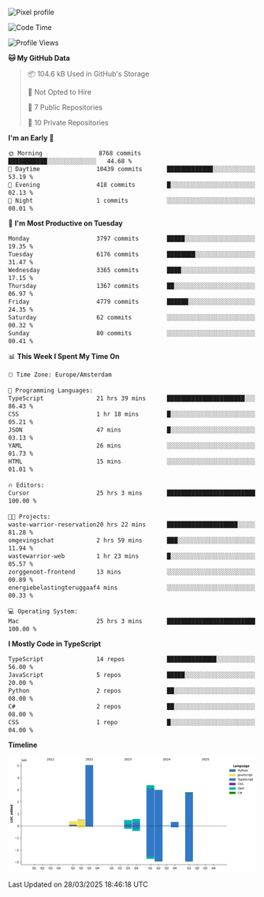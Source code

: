 ![Pixel profile](https://pixel-profile.vercel.app/api/github-stats?username=Atchferox&screen_effect=true&theme=rainbow
)


<!--START_SECTION:waka-->
![Code Time](http://img.shields.io/badge/Code%20Time-625%20hrs%2046%20mins-blue)

![Profile Views](http://img.shields.io/badge/Profile%20Views-0-blue)

**🐱 My GitHub Data** 

> 📦 104.6 kB Used in GitHub's Storage 
 > 
> 🚫 Not Opted to Hire
 > 
> 📜 7 Public Repositories 
 > 
> 🔑 10 Private Repositories 
 > 
**I'm an Early 🐤** 

```text
🌞 Morning                8768 commits        ███████████░░░░░░░░░░░░░░   44.68 % 
🌆 Daytime                10439 commits       █████████████░░░░░░░░░░░░   53.19 % 
🌃 Evening                418 commits         █░░░░░░░░░░░░░░░░░░░░░░░░   02.13 % 
🌙 Night                  1 commits           ░░░░░░░░░░░░░░░░░░░░░░░░░   00.01 % 
```
📅 **I'm Most Productive on Tuesday** 

```text
Monday                   3797 commits        █████░░░░░░░░░░░░░░░░░░░░   19.35 % 
Tuesday                  6176 commits        ████████░░░░░░░░░░░░░░░░░   31.47 % 
Wednesday                3365 commits        ████░░░░░░░░░░░░░░░░░░░░░   17.15 % 
Thursday                 1367 commits        ██░░░░░░░░░░░░░░░░░░░░░░░   06.97 % 
Friday                   4779 commits        ██████░░░░░░░░░░░░░░░░░░░   24.35 % 
Saturday                 62 commits          ░░░░░░░░░░░░░░░░░░░░░░░░░   00.32 % 
Sunday                   80 commits          ░░░░░░░░░░░░░░░░░░░░░░░░░   00.41 % 
```


📊 **This Week I Spent My Time On** 

```text
🕑︎ Time Zone: Europe/Amsterdam

💬 Programming Languages: 
TypeScript               21 hrs 39 mins      ██████████████████████░░░   86.43 % 
CSS                      1 hr 18 mins        █░░░░░░░░░░░░░░░░░░░░░░░░   05.21 % 
JSON                     47 mins             █░░░░░░░░░░░░░░░░░░░░░░░░   03.13 % 
YAML                     26 mins             ░░░░░░░░░░░░░░░░░░░░░░░░░   01.73 % 
HTML                     15 mins             ░░░░░░░░░░░░░░░░░░░░░░░░░   01.01 % 

🔥 Editors: 
Cursor                   25 hrs 3 mins       █████████████████████████   100.00 % 

🐱‍💻 Projects: 
waste-warrior-reservation20 hrs 22 mins      ████████████████████░░░░░   81.28 % 
omgevingschat            2 hrs 59 mins       ███░░░░░░░░░░░░░░░░░░░░░░   11.94 % 
wastewarrior-web         1 hr 23 mins        █░░░░░░░░░░░░░░░░░░░░░░░░   05.57 % 
zorggenoot-frontend      13 mins             ░░░░░░░░░░░░░░░░░░░░░░░░░   00.89 % 
energiebelastingteruggaaf4 mins              ░░░░░░░░░░░░░░░░░░░░░░░░░   00.33 % 

💻 Operating System: 
Mac                      25 hrs 3 mins       █████████████████████████   100.00 % 
```

**I Mostly Code in TypeScript** 

```text
TypeScript               14 repos            ██████████████░░░░░░░░░░░   56.00 % 
JavaScript               5 repos             █████░░░░░░░░░░░░░░░░░░░░   20.00 % 
Python                   2 repos             ██░░░░░░░░░░░░░░░░░░░░░░░   08.00 % 
C#                       2 repos             ██░░░░░░░░░░░░░░░░░░░░░░░   08.00 % 
CSS                      1 repo              █░░░░░░░░░░░░░░░░░░░░░░░░   04.00 % 
```



**Timeline**

![Lines of Code chart](https://raw.githubusercontent.com/Atchferox/Atchferox/main/assets/bar_graph.png)


 Last Updated on 28/03/2025 18:46:18 UTC
<!--END_SECTION:waka-->
